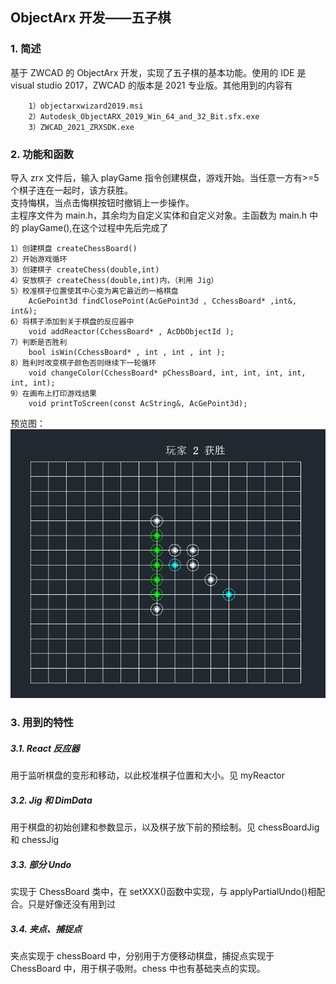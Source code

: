 ## ObjectArx 开发——五子棋

### 1. 简述

基于 ZWCAD 的 ObjectArx 开发，实现了五子棋的基本功能。使用的 IDE 是 visual studio 2017，ZWCAD 的版本是 2021 专业版。其他用到的内容有

```
    1）objectarxwizard2019.msi
    2）Autodesk_ObjectARX_2019_Win_64_and_32_Bit.sfx.exe
    3）ZWCAD_2021_ZRXSDK.exe
```

### 2. 功能和函数

导入 zrx 文件后，输入 playGame 指令创建棋盘，游戏开始。当任意一方有>=5 个棋子连在一起时，该方获胜。<br>
支持悔棋，当点击悔棋按钮时撤销上一步操作。<br>
主程序文件为 main.h，其余均为自定义实体和自定义对象。主函数为 main.h 中的 playGame(),在这个过程中先后完成了

```
1）创建棋盘 createChessBoard()
2）开始游戏循环
3）创建棋子 createChess(double,int)
4）安放棋子 createChess(double,int)内，（利用 Jig）
5）校准棋子位置使其中心变为离它最近的一格棋盘
    AcGePoint3d findClosePoint(AcGePoint3d , CchessBoard* ,int&, int&);
6）将棋子添加到关于棋盘的反应器中
    void addReactor(CchessBoard* , AcDbObjectId );
7）判断是否胜利
    bool isWin(CchessBoard* , int , int , int );
8）胜利时改变棋子颜色否则继续下一轮循环
    void changeColor(CchessBoard* pChessBoard, int, int, int, int, int, int);
9）在画布上打印游戏结果
    void printToScreen(const AcString&, AcGePoint3d);
```

预览图：<br>
![alt text](./imgs/preview.png)

### 3. 用到的特性

##### 3.1. React 反应器

用于监听棋盘的变形和移动，以此校准棋子位置和大小。见 myReactor

##### 3.2. Jig 和 DimData

用于棋盘的初始创建和参数显示，以及棋子放下前的预绘制。见 chessBoardJig 和 chessJig

##### 3.3. 部分 Undo

实现于 ChessBoard 类中，在 setXXX()函数中实现，与 applyPartialUndo()相配合。只是好像还没有用到过

##### 3.4. 夹点、捕捉点

夹点实现于 chessBoard 中，分别用于方便移动棋盘，捕捉点实现于 ChessBoard 中，用于棋子吸附。chess 中也有基础夹点的实现。
